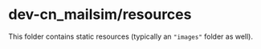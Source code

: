 # dev-cn_mailsim/resources

This folder contains static resources (typically an `"images"` folder as well).
